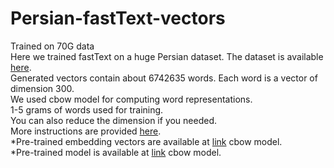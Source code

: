 # Persian-fastText-vectors
 Trained on 70G data
 <br/>
Here we trained fastText on a huge Persian dataset. The dataset is available [here](https://github.com/persiannlp/persian-raw-text).
<br/>
Generated vectors contain about 6742635 words. Each word is a vector of dimension 300.
<br/>
We used cbow model for computing word representations.
<br/>
1-5 grams of words used for training.
<br/>
You can also reduce the dimension if you needed.
<br/>
More instructions are provided [here](https://fasttext.cc/docs/en/support.html).
<br/>
*Pre-trained embedding vectors are available at [link](https://www.kaggle.com/datasets/pegahshams/persian-fasttext-vectors-trained-on-70g-data) cbow model.
<br/>
*Pre-trained model is available at [link](https://www.kaggle.com/datasets/pegahshams/persian-fasttext-model-trained-on-70g-data-cbow) cbow model.

